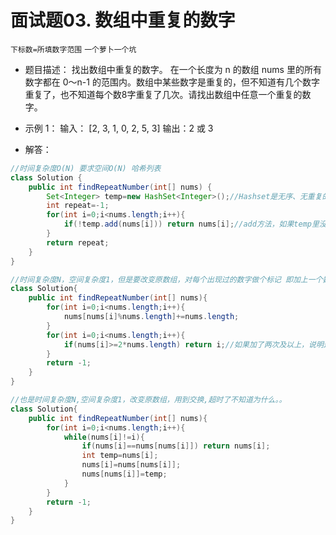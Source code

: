 面试题03. 数组中重复的数字
====
`下标数=所填数字范围` `一个萝卜一个坑`
    
* 题目描述：
找出数组中重复的数字。
在一个长度为 n 的数组 nums 里的所有数字都在 0～n-1 的范围内。数组中某些数字是重复的，但不知道有几个数字重复了，也不知道每个数8字重复了几次。请找出数组中任意一个重复的数字。
     
* 示例 1：
输入：
[2, 3, 1, 0, 2, 5, 3]
输出：2 或 3
    

* 解答：
```Java
//时间复杂度O(N) 要求空间O(N) 哈希列表
class Solution {
    public int findRepeatNumber(int[] nums) {
        Set<Integer> temp=new HashSet<Integer>();//Hashset是无序、无重复的
        int repeat=-1;
        for(int i=0;i<nums.length;i++){
            if(!temp.add(nums[i])) return nums[i];//add方法，如果temp里没有nums[i]，就把它加进去，要是已经有了，就返回false
        }
        return repeat;
    }
}
```
    
```Java
//时间复杂度N，空间复杂度1，但是要改变原数组，对每个出现过的数字做个标记 即加上一个数组长度
class Solution{
    public int findRepeatNumber(int[] nums){
        for(int i=0;i<nums.length;i++){
            nums[nums[i]%nums.length]+=nums.length;
        }
        for(int i=0;i<nums.length;i++){
            if(nums[i]>=2*nums.length) return i;//如果加了两次及以上，说明这是重复数组
        }
        return -1;
    }
}
```
    
```Java
//也是时间复杂度N,空间复杂度1，改变原数组，用到交换,超时了不知道为什么。。
class Solution{
    public int findRepeatNumber(int[] nums){
        for(int i=0;i<nums.length;i++){
            while(nums[i]!=i){
                if(nums[i]==nums[nums[i]]) return nums[i];
                int temp=nums[i];
                nums[i]=nums[nums[i]];
                nums[nums[i]]=temp;
            }
        }
        return -1;
    }
}
```


